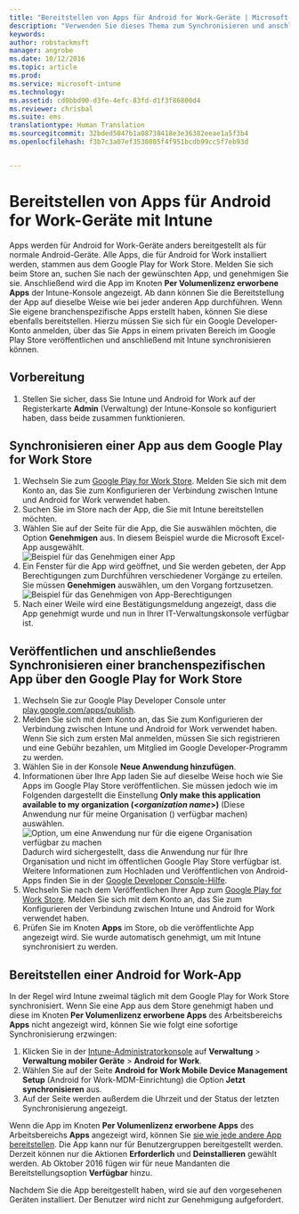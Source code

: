 ```yaml
---
title: "Bereitstellen von Apps für Android for Work-Geräte | Microsoft Intune"
description: "Verwenden Sie dieses Thema zum Synchronisieren und anschließenden Bereitstellen von Apps für Android for Work-Geräte über den Google Play for Work Store."
keywords: 
author: robstackmsft
manager: angrobe
ms.date: 10/12/2016
ms.topic: article
ms.prod: 
ms.service: microsoft-intune
ms.technology: 
ms.assetid: cd0bbd90-d3fe-4efc-83fd-d1f3f86800d4
ms.reviewer: chrisbal
ms.suite: ems
translationtype: Human Translation
ms.sourcegitcommit: 32bded5047b1a08738418e3e36382eeae1a5f3b4
ms.openlocfilehash: f3b7c3a07ef3530805f4f951bcdb99cc5f7eb93d


---
```


# Bereitstellen von Apps für Android for Work-Geräte mit Intune

Apps werden für Android for Work-Geräte anders bereitgestellt als für normale Android-Geräte. Alle Apps, die für Android for Work installiert werden, stammen aus dem Google Play for Work Store. Melden Sie sich beim Store an, suchen Sie nach der gewünschten App, und genehmigen Sie sie.
Anschließend wird die App im Knoten **Per Volumenlizenz erworbene Apps** der Intune-Konsole angezeigt. Ab dann können Sie die Bereitstellung der App auf dieselbe Weise wie bei jeder anderen App durchführen.
Wenn Sie eigene branchenspezifische Apps erstellt haben, können Sie diese ebenfalls bereitstellen. Hierzu müssen Sie sich für ein Google Developer-Konto anmelden, über das Sie Apps in einem privaten Bereich im Google Play Store veröffentlichen und anschließend mit Intune synchronisieren können.

## Vorbereitung

1. Stellen Sie sicher, dass Sie Intune und Android for Work auf der Registerkarte **Admin** (Verwaltung) der Intune-Konsole so konfiguriert haben, dass beide zusammen funktionieren.

## Synchronisieren einer App aus dem Google Play for Work Store


1. Wechseln Sie zum [Google Play for Work Store](https://play.google.com/work). Melden Sie sich mit dem Konto an, das Sie zum Konfigurieren der Verbindung zwischen Intune und Android for Work verwendet haben.
2. Suchen Sie im Store nach der App, die Sie mit Intune bereitstellen möchten.
3. Wählen Sie auf der Seite für die App, die Sie auswählen möchten, die Option **Genehmigen** aus. In diesem Beispiel wurde die Microsoft Excel-App ausgewählt.<br>
  ![Beispiel für das Genehmigen einer App](/intune/deploy-use/media/approve.png)
4. Ein Fenster für die App wird geöffnet, und Sie werden gebeten, der App Berechtigungen zum Durchführen verschiedener Vorgänge zu erteilen. Sie müssen **Genehmigen** auswählen, um den Vorgang fortzusetzen.<br>
  ![Beispiel für das Genehmigen von App-Berechtigungen](/intune/deploy-use/media/approve-app-permissions.png)
5. Nach einer Weile wird eine Bestätigungsmeldung angezeigt, dass die App genehmigt wurde und nun in Ihrer IT-Verwaltungskonsole verfügbar ist. 

## Veröffentlichen und anschließendes Synchronisieren einer branchenspezifischen App über den Google Play for Work Store 

1. Wechseln Sie zur Google Play Developer Console unter [play.google.com/apps/publish](play.google.com/apps/publish).
2. Melden Sie sich mit dem Konto an, das Sie zum Konfigurieren der Verbindung zwischen Intune und Android for Work verwendet haben. Wenn Sie sich zum ersten Mal anmelden, müssen Sie sich registrieren und eine Gebühr bezahlen, um Mitglied im Google Developer-Programm zu werden.
3. Wählen Sie in der Konsole **Neue Anwendung hinzufügen**.
4. Informationen über Ihre App laden Sie auf dieselbe Weise hoch wie Sie Apps im Google Play Store veröffentlichen. Sie müssen jedoch wie im Folgenden dargestellt die Einstellung **Only make this application available to my organization (<*organization name*>)** (Diese Anwendung nur für meine Organisation (<Name der Organisation>) verfügbar machen) auswählen.<br>
  ![Option, um eine Anwendung nur für die eigene Organisation verfügbar zu machen](/intune/deploy-use/media/restrict.png)<br>
Dadurch wird sichergestellt, dass die Anwendung nur für Ihre Organisation und nicht im öffentlichen Google Play Store verfügbar ist.
Weitere Informationen zum Hochladen und Veröffentlichen von Android-Apps finden Sie in der [Google Developer Console-Hilfe](https://support.google.com/googleplay/android-developer/answer/113469).
5. Wechseln Sie nach dem Veröffentlichen Ihrer App zum [Google Play for Work Store](https://play.google.com/work). Melden Sie sich mit dem Konto an, das Sie zum Konfigurieren der Verbindung zwischen Intune und Android for Work verwendet haben. 
6. Prüfen Sie im Knoten **Apps** im Store, ob die veröffentlichte App angezeigt wird. Sie wurde automatisch genehmigt, um mit Intune synchronisiert zu werden.

## Bereitstellen einer Android for Work-App

In der Regel wird Intune zweimal täglich mit dem Google Play for Work Store synchronisiert. Wenn Sie eine App aus dem Store genehmigt haben und diese im Knoten **Per Volumenlizenz erworbene Apps** des Arbeitsbereichs **Apps** nicht angezeigt wird, können Sie wie folgt eine sofortige Synchronisierung erzwingen:

1. Klicken Sie in der [Intune-Administratorkonsole](https://manage.microsoft.com) auf **Verwaltung** > **Verwaltung mobiler Geräte** > **Android for Work**.
2. Wählen Sie auf der Seite **Android for Work Mobile Device Management Setup** (Android for Work-MDM-Einrichtung) die Option **Jetzt synchronisieren** aus.
3. Auf der Seite werden außerdem die Uhrzeit und der Status der letzten Synchronisierung angezeigt.

Wenn die App im Knoten **Per Volumenlizenz erworbene Apps** des Arbeitsbereichs **Apps** angezeigt wird, können Sie [sie wie jede andere App bereitstellen](deploy-apps-in-microsoft-intune.md). Die App kann nur für Benutzergruppen bereitgestellt werden. Derzeit können nur die Aktionen **Erforderlich** und **Deinstallieren** gewählt werden. Ab Oktober 2016 fügen wir für neue Mandanten die Bereitstellungsoption **Verfügbar** hinzu. 

Nachdem Sie die App bereitgestellt haben, wird sie auf den vorgesehenen Geräten installiert. Der Benutzer wird nicht zur Genehmigung aufgefordert.



<!--HONumber=Oct16_HO2-->



